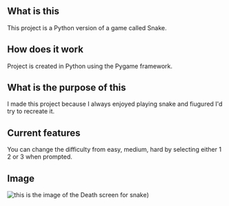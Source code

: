 
<h2>What is this</h2>

<p>This project is a Python version of a game called Snake.</p>

  
  

<h2>How does it work</h2>

<p>Project is created in Python using the Pygame framework.</p>

  

<h2>What is the purpose of this</h2>

<p>I made this project because I always enjoyed playing snake and fiugured I'd try to recreate it.</p>

  

<h2>Current features</h2>

<p>You can change the difficulty from easy, medium, hard by selecting either 1 2 or 3 when prompted.</p>

  

<h2>Image </h2>

![this is the image of the Death screen for snake](https://i.imgur.com/vckYdDs.png))
